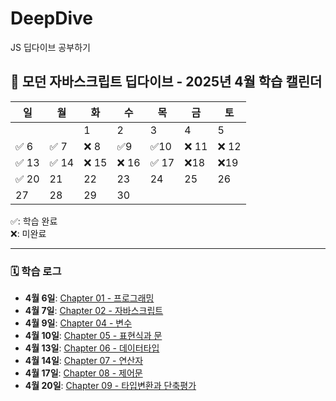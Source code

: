 # DeepDive

JS 딥다이브 공부하기

## 📘 모던 자바스크립트 딥다이브 - 2025년 4월 학습 캘린더

| 일    | 월    | 화    | 수    | 목    | 금    | 토    |
| ----- | ----- | ----- | ----- | ----- | ----- | ----- |
|       |       | 1     | 2     | 3     | 4     | 5     |
| ✅ 6  | ✅ 7  | ❌ 8  | ✅9   | ✅10  | ❌ 11 | ❌ 12 |
| ✅ 13 | ✅ 14 | ❌ 15 | ❌ 16 | ✅ 17 | ❌18  | ❌19  |
| ✅ 20 | 21    | 22    | 23    | 24    | 25    | 26    |
| 27    | 28    | 29    | 30    |       |       |       |

✅: 학습 완료  
❌: 미완료

---

### 🗓️ 학습 로그

- **4월 6일**: [Chapter 01 - 프로그래밍](1장%20프로그래밍/Programming.md)
- **4월 7일**: [Chapter 02 - 자바스크립트](2장%20자바스크립트/Javascript.md)
- **4월 9일**: [Chapter 04 - 변수](4장%20변수/Variable.md)
- **4월 10일**: [Chapter 05 - 표현식과 문](5장%20표현식과%20문/expression.md)
- **4월 13일**: [Chapter 06 - 데이터타입](6장%20데이터타입/datatype.md)
- **4월 14일**: [Chapter 07 - 연산자](7장%20연산자/operator.md)
- **4월 17일**: [Chapter 08 - 제어문](8장%20제어문/control_statement.md)
- **4월 20일**: [Chapter 09 - 타입변환과 단축평가](9장%20타입변환과단축평가/js-type-coercion.md)
